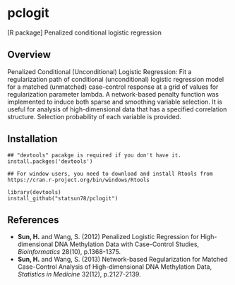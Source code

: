 # pclogit
[R package] Penalized conditional logistic regression

## Overview

Penalized Conditional (Unconditional) Logistic Regression: Fit a regularization path of conditional (unconditional) logistic regression model for a matched (unmatched) case-control response at a grid of values for regularization parameter lambda. A network-based penalty function was implemented to induce both sparse and smoothing variable selection. It is useful for analysis of high-dimensional data that has a specified correlation structure. Selection probability of each variable is provided.  

## Installation

```
## "devtools" pacakge is required if you don't have it.  
install.packges('devtools')

## For window users, you need to download and install Rtools from https://cran.r-project.org/bin/windows/Rtools

library(devtools)
install_github("statsun78/pclogit")
```

## References

* **Sun, H.** and Wang, S. (2012) Penalized Logistic Regression for High-dimensional DNA Methylation Data with Case-Control Studies, *Bioinformatics* 28(10), p.1368-1375.
* **Sun, H.** and Wang, S. (2013) Network-based Regularization for Matched Case-Control Analysis of High-dimensional DNA Methylation Data, *Statistics in Medicine* 32(12), p.2127-2139.
